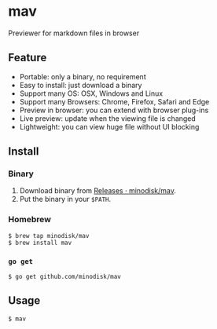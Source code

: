 # mav

Previewer for markdown files in browser

## Feature

- Portable: only a binary, no requirement
- Easy to install: just download a binary
- Support many OS: OSX, Windows and Linux
- Support many Browsers: Chrome, Firefox, Safari and Edge
- Preview in browser: you can extend with browser plug-ins
- Live preview: update when the viewing file is changed
- Lightweight: you can view huge file without UI blocking


## Install

### Binary

1. Download binary from [Releases · minodisk/mav](https://github.com/minodisk/mav/releases).
1. Put the binary in your `$PATH`.

### Homebrew

```
$ brew tap minodisk/mav
$ brew install mav
```

### `go get`

```
$ go get github.com/minodisk/mav
```

## Usage

```
$ mav
```
